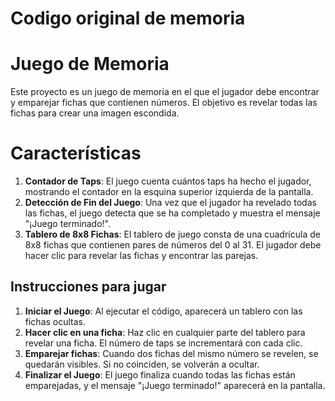 # Codigo original de memoria
# Juego de Memoria 

Este proyecto es un juego de memoria en el que el jugador debe encontrar y emparejar fichas que contienen números. El objetivo es revelar todas las fichas para crear una imagen escondida. 

# Características

1. **Contador de Taps**: El juego cuenta cuántos taps ha hecho el jugador, mostrando el contador en la esquina superior izquierda de la pantalla.
2. **Detección de Fin del Juego**: Una vez que el jugador ha revelado todas las fichas, el juego detecta que se ha completado y muestra el mensaje "¡Juego terminado!".
3. **Tablero de 8x8 Fichas**: El tablero de juego consta de una cuadrícula de 8x8 fichas que contienen pares de números del 0 al 31. El jugador debe hacer clic para revelar las fichas y encontrar las parejas.

## Instrucciones para jugar

1. **Iniciar el Juego**: Al ejecutar el código, aparecerá un tablero con las fichas ocultas.
2. **Hacer clic en una ficha**: Haz clic en cualquier parte del tablero para revelar una ficha. El número de taps se incrementará con cada clic.
3. **Emparejar fichas**: Cuando dos fichas del mismo número se revelen, se quedarán visibles. Si no coinciden, se volverán a ocultar.
4. **Finalizar el Juego**: El juego finaliza cuando todas las fichas están emparejadas, y el mensaje "¡Juego terminado!" aparecerá en la pantalla.

